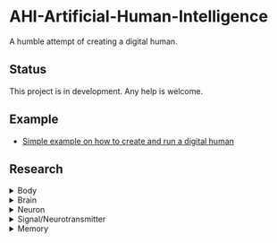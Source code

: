 # AHI-Artificial-Human-Intelligence

A humble attempt of creating a digital human.

## Status

This project is in development. Any help is welcome.

## Example
- [Simple example on how to create and run a digital human](/src/test/java/AIPlayground.java)

## Research

<div>
  <details>
    <summary>Body</summary>
    <p> Contains all organs for a functioning organism.
The main organ of course being the brain, which is connected to I/O (Input/Output) organs to interact with the surrounding world.
</p>
  </details>
  <details>
    <summary>Brain</summary>
<p>
Contains neurons. Because of hardware limitations its not possible to have the same amount of neurons a human has.
Currently we are creating brains with 1 million neurons (0,1% of a real average brain with 100 billion neurons).
Note that a real average brain also has 10000 synapses (connection to other neuron) per neuron.
So we are both in quantity of neurons and synapses in disadvantage,
which means that our artificial human, basically has shorter memory and is a bit dumber.
A real brain however has a maximal brainwave frequency of 30Hz, which means
that our artificial human has the possibility of thinking much faster than us.
</p>
  </details>
  <details>
  <summary>Neuron</summary>
<p>
Can connect to other Neurons, which results in a Synapse and receive/send Signals over it.
</p>
  </details>
  <details>
  <summary>Signal/Neurotransmitter</summary>
<p>
Can be sent/received by Neurons.
    Can die when its not forwarded to another Neuron or has not enough strength.
  Can either be excitatory (positive) or inhibitory (negative).
</p>
  </details>
  <details>
  <summary>Memory</summary>
<p>The path of Neurons a Signal took until it died.
</p>
  </details>
</div>
